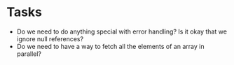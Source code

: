 # Tasks

* Do we need to do anything special with error handling? Is it okay that we ignore null references?
* Do we need to have a way to fetch all the elements of an array in parallel?